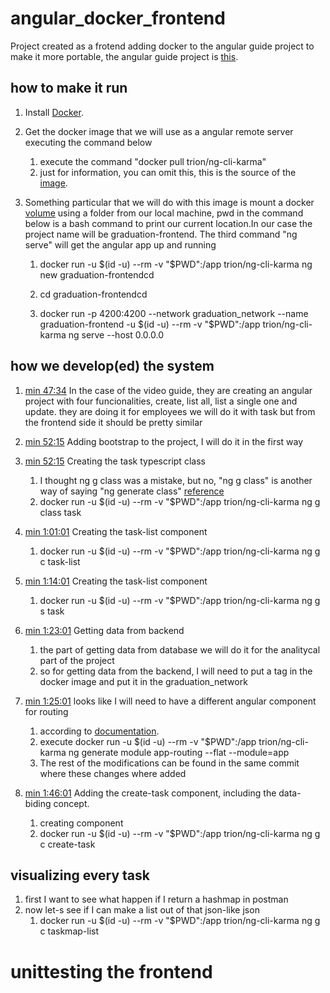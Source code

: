 # angular_docker_frontend
Project created as a frotend adding docker to the angular guide project to make it more portable, the angular guide project is [this](https://youtu.be/G46fjVzQ7BQ?t=1968).

## how to make it run



1. Install [Docker](https://docs.docker.com/engine/install/).

2. Get the docker image that we will use as a angular remote server executing the command below

    1. execute the command "docker pull trion/ng-cli-karma"
    2. just for information, you can omit this, this is the source of the [image](https://hub.docker.com/r/trion/ng-cli-karma).

3. Something particular that we will do with this image is mount a docker [volume](https://docs.docker.com/storage/volumes/) using a folder from our local machine, pwd in the command below is a bash command to print our current location.In our case the project name will be graduation-frontend. The third command "ng serve" will get the angular app up and running

    1. docker run -u $(id -u) --rm -v "$PWD":/app trion/ng-cli-karma ng new  graduation-frontendcd 

    2. cd graduation-frontendcd

    3. docker run -p 4200:4200 --network graduation_network --name graduation-frontend -u $(id -u) --rm -v "$PWD":/app trion/ng-cli-karma ng serve --host 0.0.0.0

## how we develop(ed) the system

1. [min 47:34](https://youtu.be/G46fjVzQ7BQ?t=2854) In the case of the video guide, they are creating an angular project with four funcionalities, create, list all, list a single one and update. they are doing it for employees we will do it with task but from the frontend side it should be pretty similar 


2. [min 52:15](https://youtu.be/G46fjVzQ7BQ?t=3135) Adding bootstrap to the project, I will do it in the first way

3. [min 52:15](https://youtu.be/G46fjVzQ7BQ?t=3135) Creating the task typescript class 
    1.  I thought ng g class was a mistake, but no, "ng g class" is another way of saying "ng generate class" [reference](https://angular.io/cli/generate)
    2.  docker run -u $(id -u) --rm -v "$PWD":/app trion/ng-cli-karma ng g class task

4. [min 1:01:01](https://youtu.be/G46fjVzQ7BQ?t=3135) Creating the task-list component
    1.  docker run -u $(id -u) --rm -v "$PWD":/app trion/ng-cli-karma ng g c task-list

5. [min 1:14:01](https://youtu.be/G46fjVzQ7BQ?t=3135) Creating the task-list component
    1.  docker run -u $(id -u) --rm -v "$PWD":/app trion/ng-cli-karma ng g s task

6. [min 1:23:01](https://youtu.be/G46fjVzQ7BQ?t=3135) Getting data from backend
    1.  the part of getting data from database we will do it for the analitycal part of the project
    2.  so for getting data from the backend, I will need to put a tag in the docker image and put it in the graduation_network

7. [min 1:25:01](https://youtu.be/G46fjVzQ7BQ?t=3135) looks like I will need to have a different angular component for routing
    1.  according to [documentation](https://angular.io/tutorial/toh-pt5).
    2.  execute docker run -u $(id -u) --rm -v "$PWD":/app trion/ng-cli-karma ng generate module app-routing --flat --module=app
    3.  The rest of the modifications can be found in the same commit where these changes where added

8. [min 1:46:01](https://youtu.be/G46fjVzQ7BQ?t=3135) Adding the create-task component, including the data-biding concept.
    1.  creating component
    2.  docker run -u $(id -u) --rm -v "$PWD":/app trion/ng-cli-karma ng g c create-task

## visualizing every task

1. first I want to see what happen if I return a hashmap in postman
2. now let-s see if I can make a list out of that json-like json
    1.  docker run -u $(id -u) --rm -v "$PWD":/app trion/ng-cli-karma ng g c taskmap-list

# unittesting the frontend